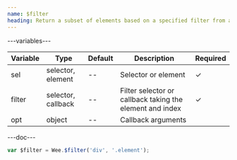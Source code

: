 ```yaml
---
name: $filter
heading: Return a subset of elements based on a specified filter from a specified element
---
```


---variables---

| Variable | Type               | Default | Description                                              | Required |
| -------- | ------------------ | ------- | -------------------------------------------------------- | -------- |
| sel      | selector, element  | --      | Selector or element                                      | &#10003; |
| filter   | selector, callback | --      | Filter selector or callback taking the element and index | &#10003; |
| opt      | object             | --      | Callback arguments                                       |          |

---doc---

```javascript
var $filter = Wee.$filter('div', '.element');
```